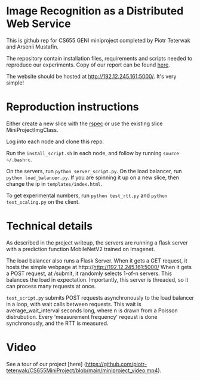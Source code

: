 # Image Recognition as a Distributed Web Service

This is github rep for CS655 GENI miniproject completed by Piotr Teterwak and Arsenii Mustafin.

The repository contain installation files, requirements and scripts needed to reproduce our experiments. Copy of our report can be found [here](https://docs.google.com/document/d/1ZrOqQRH866swqNUJgfwdP4bd2cT5bQS1hMqrs-XMJrI/edit?usp=sharing).

The website should be hosted at http://192.12.245.161:5000/. It's very simple! 

# Reproduction instructions

Either create a new slice with the [rspec](https://raw.githubusercontent.com/piotr-teterwak/CS655MiniProject/main/image_class.rspec) or use the existing slice MiniProjectImgClass. 

Log into each node and clone this repo. 

Run the `install_script.sh` in each node, and follow by running `source ~/.bashrc`. 

On the servers, run `python server_script.py`. On the load balancer, run `python load_balancer.py`. If you are spinning it up on a new slice, then change the ip in `templates/index.html`. 

To get experimental numbers, run `python test_rtt.py` and `python test_scaling.py` on the client.

# Technical details

As described in the project writeup, the servers are running a flask server with a prediction function MobileNetV2 trained on Imagenet.

The load balancer also runs a Flask Server. When it gets a GET request, it hosts the simple webpage at http://http://192.12.245.161:5000/
When it gets a POST request, at /submit, it randomly selects 1-of-n servers. This balances the load in expectation. Importantly, this server is threaded, so it can process many requests at once. 

`test_script.py` submits POST requests asynchronously to the load balancer in a loop, with wait calls between requests. This wait is average_wait_interval seconds long, where n is drawn from a Poisson distrubution. Every 'measurement frequency' reqeust is done synchronously, and the RTT is measured. 

# Video

See a tour of our project [here] (https://github.com/piotr-teterwak/CS655MiniProject/blob/main/miniproject_video.mp4).
